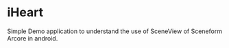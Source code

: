 # iHeart

Simple Demo application to understand the use of SceneView of Sceneform Arcore in android. 


